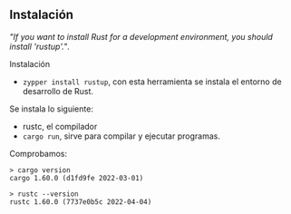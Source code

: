 
## Instalación

_"If you want to install Rust for a development environment, you should install 'rustup'."_.

Instalación
* `zypper install rustup`, con esta herramienta se instala el entorno de desarrollo de Rust.

Se instala lo siguiente:
* rustc, el compilador
* `cargo run`, sirve para compilar y ejecutar programas.

Comprobamos:
```
> cargo version
cargo 1.60.0 (d1fd9fe 2022-03-01)

> rustc --version
rustc 1.60.0 (7737e0b5c 2022-04-04)
```

